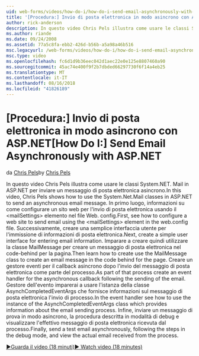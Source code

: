 ```yaml
---
uid: web-forms/videos/how-do-i/how-do-i-send-email-asynchronously-with-aspnet
title: '[Procedura:] Invio di posta elettronica in modo asincrono con ASP.NET | Microsoft Docs'
author: rick-anderson
description: In questo video Chris Pels illustra come usare le classi System.NET. Mail in ASP.NET per inviare un messaggio di posta elettronica asincrono. In primo luogo, informazioni su come configurare un intervento di servizio web...
ms.author: riande
ms.date: 09/24/2008
ms.assetid: 77a5c8fa-ebb2-426d-b56b-a5a98a46b516
msc.legacyurl: /web-forms/videos/how-do-i/how-do-i-send-email-asynchronously-with-aspnet
msc.type: video
ms.openlocfilehash: fc6d1d9b36eec042d1aec22e0e125e8807460a90
ms.sourcegitcommit: 45ac74e400f9f2b7dbded66297730f6f14a4eb25
ms.translationtype: MT
ms.contentlocale: it-IT
ms.lasthandoff: 08/16/2018
ms.locfileid: "41826189"
---
```

<a name="how-do-i-send-email-asynchronously-with-aspnet"></a><span data-ttu-id="23999-104">[Procedura:] Invio di posta elettronica in modo asincrono con ASP.NET</span><span class="sxs-lookup"><span data-stu-id="23999-104">[How Do I:] Send Email Asynchronously with ASP.NET</span></span>
====================
<span data-ttu-id="23999-105">da [Chris Pels](https://twitter.com/chrispels)</span><span class="sxs-lookup"><span data-stu-id="23999-105">by [Chris Pels](https://twitter.com/chrispels)</span></span>

<span data-ttu-id="23999-106">In questo video Chris Pels illustra come usare le classi System.NET. Mail in ASP.NET per inviare un messaggio di posta elettronica asincrono.</span><span class="sxs-lookup"><span data-stu-id="23999-106">In this video, Chris Pels shows how to use the System.Net.Mail classes in ASP.NET to send an asynchronous email message.</span></span> <span data-ttu-id="23999-107">In primo luogo, informazioni su come configurare un sito web per l'invio di posta elettronica usando il &lt;mailSettings&gt; elemento nel file Web. config.</span><span class="sxs-lookup"><span data-stu-id="23999-107">First, see how to configure a web site to send email using the &lt;mailSettings&gt; element in the web.config file.</span></span> <span data-ttu-id="23999-108">Successivamente, creare una semplice interfaccia utente per l'immissione di informazioni di posta elettronica.</span><span class="sxs-lookup"><span data-stu-id="23999-108">Next, create a simple user interface for entering email information.</span></span> <span data-ttu-id="23999-109">Imparare a creare quindi utilizzare la classe MailMessage per creare un messaggio di posta elettronica nel code-behind per la pagina.</span><span class="sxs-lookup"><span data-stu-id="23999-109">Then learn how to create use the MailMessage class to create an email message in the code behind for the page.</span></span> <span data-ttu-id="23999-110">Creare un gestore eventi per il callback asincrono dopo l'invio del messaggio di posta elettronica come parte del processo.</span><span class="sxs-lookup"><span data-stu-id="23999-110">As part of that process create an event handler for the asynchronous callback following the sending of the email.</span></span> <span data-ttu-id="23999-111">Gestore dell'evento imparerai a usare l'istanza della classe AsynchCompletedEventArgs che fornisce informazioni sul messaggio di posta elettronica l'invio di processo.</span><span class="sxs-lookup"><span data-stu-id="23999-111">In the event handler see how to use the instance of the AsynchCompletedEventArgs class which provides information about the email sending process.</span></span> <span data-ttu-id="23999-112">Infine, inviare un messaggio di prova in modo asincrono, la procedura descritta in modalità di debug e visualizzare l'effettivo messaggio di posta elettronica ricevuta dal processo.</span><span class="sxs-lookup"><span data-stu-id="23999-112">Finally, send a test email asynchronously, following the steps in the debug mode, and view the actual email received from the process.</span></span>

[<span data-ttu-id="23999-113">&#9654;Guarda il video (18 minuti)</span><span class="sxs-lookup"><span data-stu-id="23999-113">&#9654; Watch video (18 minutes)</span></span>](https://channel9.msdn.com/Blogs/ASP-NET-Site-Videos/how-do-i-send-email-asynchronously-with-aspnet)
